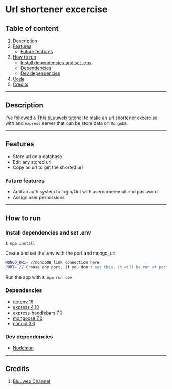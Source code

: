 # Url shortener excercise

## Table of content
1. [Description](#description)
2. [Features](#features)
    * [Future features](#future-features)
3. [How to run](#how-to-run)
    * [Install dependencies and set .env](#Install-dependencies-and-set-.env)
    * [Dependencies](#dependencies)
    * [Dev dependencies](#dev-dependencies)
4. [Code](#code)
5. [Credits](#credits)

***

## Description

I've followed a [This bLuuweb tutorial](https://www.youtube.com/watch?v=xkHyM-K3Cd8&t=9847s&ab_channel=Bluuweb) to make an
url shortener excercise with and `express` server that can be store data on `MongoDB`.

***

## Features

- Store url on a database
- Edit any stored url
- Copy an url to get the shorted url

### Future features

- Add an auth system to logIn/Out with username/email and password
- Assign user permissions

***

## How to run

### Install dependencies and set .env

```sh
$ npm install
```

Create and set the .env with the port and mongo_uri

```sh
MONGO_URI= //mondoDB link connection here
PORT= // Choose any port, if you don't set this, it will be run at port 3001
```

Run the app with ```$ npm run dev```

### Dependencies

- [dotenv 16](https://www.npmjs.com/package/dotenv)
- [express 4.18](https://expressjs.com/es/)
- [express-handlebars 7.0](https://www.npmjs.com/package/express-handlebars)
- [mongoose 7.0](https://mongoosejs.com/)
- [nanoid 3.0](https://www.npmjs.com/package/nanoid)

### Dev dependencies

- [Nodemon](https://www.npmjs.com/package/nodemon)

***

## Credits
1.  [Bluuweb Channel](https://www.youtube.com/channel/UCH7IANkyEcsVW_y1IlpkamQ)
